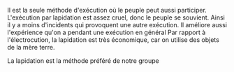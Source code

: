 Il est la seule méthode d'exécution où le peuple peut aussi participer. 
L'exécution par lapidation est assez cruel, donc le peuple se souvient. Ainsi il y a moins d'incidents qui provoquent une autre exécution.
Il améliore aussi l'expérience qu'on a pendant une exécution en général
Par rapport à l'électrocution, la lapidation est très économique, car on utilise des objets de la mère terre.

La lapidation est la méthode préféré de notre groupe